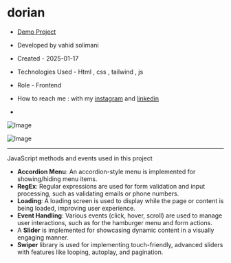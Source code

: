 # dorian

- [Demo Project](https://vahidsolimani.github.io/dorian/)

- Developed by vahid solimani

- Created - 2025-01-17

- Technologies Used - Html , css , tailwind , js

- Role - Frontend

- How to reach me : with my [instagram](https://instagram.com/vahidsolimani.dev) and [linkedin](https://www.linkedin.com/in/vahid-solimani-33403a333?utm_source=share&utm_campaign=share_via&utm_content=profile&utm_medium=android_app)
- 
![Image](https://github.com/user-attachments/assets/46982262-8da0-4322-9c29-f92995fdbe33)

![Image](https://github.com/user-attachments/assets/28ffdc03-2ea8-428d-93e6-4305661dc387)
**************************
 JavaScript methods and events used in this project
- **Accordion Menu**: An accordion-style menu is implemented for showing/hiding menu items.
- **RegEx**: Regular expressions are used for form validation and input processing, such as validating emails or phone numbers.
- **Loading**: A loading screen is used to display while the page or content is being loaded, improving user experience.
- **Event Handling**: Various events (click, hover, scroll) are used to manage user interactions, such as for the hamburger menu and form actions.
- A **Slider** is implemented for showcasing dynamic content in a visually engaging manner.
- **Swiper** library is used for implementing touch-friendly, advanced sliders with features like looping, autoplay, and pagination.
